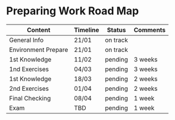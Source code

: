 # Preparing Work Road Map 

  | Content | Timeline | Status | Comments |
  | --- | --- | --- | --- |
  | General Info | 21/01 | on track | |
  | Environment Prepare | 21/01 | on track | |
  | 1st Knowledge | 11/02 | pending | 3 weeks |
  | 1nd Exercises| 04/03 | pending | 3 weeks |
  | 1st Knowledge | 18/03 | pending | 2 weeks |
  | 2nd Exercises| 01/04 | pending | 2 weeks |
  | Final Checking | 08/04 | pending | 1 week |
  | Exam | TBD | pending | 1 week |




